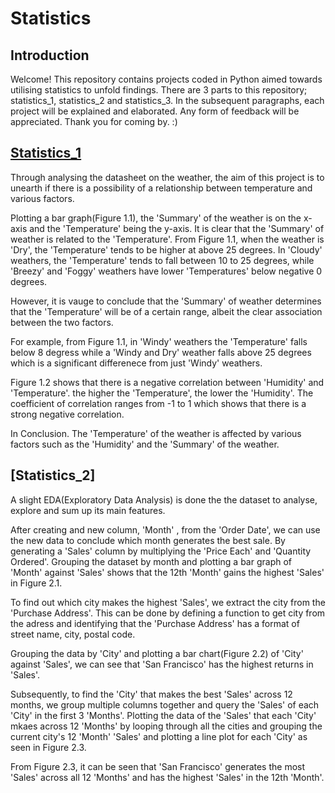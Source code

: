 # Statistics

## Introduction


Welcome! This repository contains projects coded in Python aimed towards utilising statistics to unfold findings.
There are 3 parts to this repository; statistics_1, statistics_2 and statistics_3. In the subsequent paragraphs, each project will be explained and elaborated. 
Any form of feedback will be appreciated. Thank you for coming by. :) 
  
  
## [Statistics_1](statistics_1.ipynb)

Through analysing the datasheet on the weather, the aim of this project is to unearth if there is a possibility of a relationship between temperature and various factors.

Plotting a bar graph(Figure 1.1), the 'Summary' of the weather is on the x-axis and the 'Temperature' being the y-axis. It is clear that the 'Summary' of weather is related to the 'Temperature'. From Figure 1.1, when the weather is 'Dry', the 'Temperature' tends to be higher at above 25 degrees. In 'Cloudy' weathers, the 'Temperature' tends to fall between 10 to 25 degrees, while 'Breezy' and 'Foggy' weathers have lower 'Temperatures' below negative 0 degrees. 

However, it is vauge to conclude that the 'Summary' of weather determines that the 'Temperature' will be of a certain range, albeit the clear association between the two factors. 

For example, from Figure 1.1, in 'Windy' weathers the 'Temperature' falls below 8 degress while a 'Windy and Dry' weather falls above 25 degrees which is a significant differenece from just 'Windy' weathers. 

Figure 1.2 shows that there is a negative correlation between 'Humidity' and 'Temperature'. the higher the 'Temperature', the lower the 'Humidity'. The coefficient of correlation ranges from -1 to 1 which shows that there is a strong negative correlation.

In Conclusion. The 'Temperature' of the weather is affected by various factors such as the 'Humidity' and the 'Summary' of the weather. 


## [Statistics_2]

A slight EDA(Exploratory Data Analysis) is done the the dataset to analyse, explore and sum up its main features.

After creating and new column, 'Month' , from the 'Order Date', we can use the new data to conclude which month generates the best sale.
By generating a 'Sales' column by multiplying the 'Price Each' and 'Quantity Ordered'. Grouping the dataset by month and plotting a bar graph of 'Month' against 'Sales' shows that the 12th 'Month' gains the highest 'Sales' in Figure 2.1. 

To find out which city makes the highest 'Sales', we extract the city from the 'Purchase Address'. This can be done by defining a function to get city from the adress and identifying that the 'Purchase Address' has a format of street name, city, postal code. 

Grouping the data by 'City' and plotting a bar chart(Figure 2.2) of 'City' against 'Sales', we can see that 'San Francisco' has the highest returns in 'Sales'.

Subsequently, to find the 'City' that makes the best 'Sales' across 12 months, we group multiple columns together and query the 'Sales' of each 'City' in the first 3 'Months'.  Plotting the data of the 'Sales' that each 'City' mkaes across 12 'Months' by looping through all the cities and grouping the current city's 12 'Month' 'Sales' and plotting a line plot for each 'City' as seen in Figure 2.3. 

From Figure 2.3, it can be seen that 'San Francisco' generates the most 'Sales' across all 12 'Months' and has the highest 'Sales' in the 12th 'Month'.
